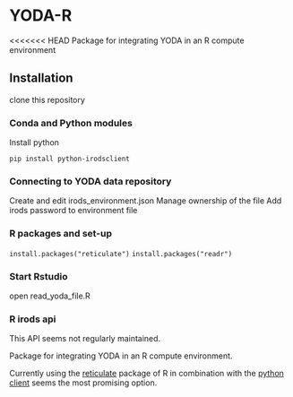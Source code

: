 # YODA-R

<<<<<<< HEAD
Package for integrating YODA in an R compute environment

## Installation
clone this repository

### Conda and Python modules
Install python

```pip install python-irodsclient```


### Connecting to YODA data repository
Create and edit irods_environment.json
Manage ownership of the file
Add irods password to environment file


### R packages and set-up
```install.packages("reticulate")```
```install.packages("readr")```

### Start Rstudio
open read_yoda_file.R





### R irods api 
This API seems not regularly maintained.


Package for integrating YODA in an R compute environment.

Currently using the [reticulate](https://rstudio.github.io/reticulate/) package of R in combination with the [python client](https://github.com/irods/python-irodsclient) seems the most promising option.

